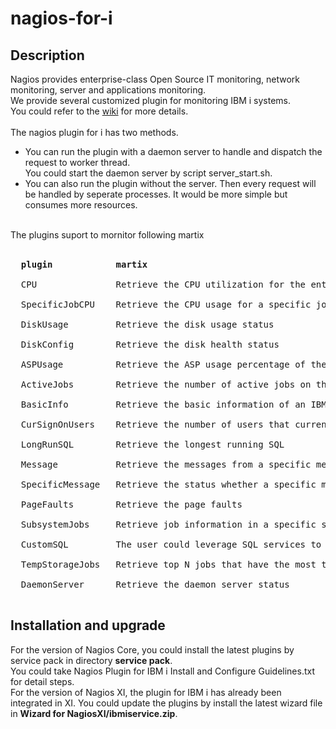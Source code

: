 # nagios-for-i
## Description
Nagios provides enterprise-class Open Source IT monitoring, network monitoring, server and applications monitoring.<br>
We provide several customized plugin for monitoring IBM i systems.<br>
You could refer to the [wiki](https://www.ibm.com/support/pages/node/1274296/ ) for more details.
<br><br>
The nagios plugin for i has two methods. 
* You can run the plugin with a daemon server to handle and dispatch the request to worker thread.<br>
You could start the daemon server by script server_start.sh.
* You can also run the plugin without the server. Then every request will be handled by seperate processes. It would be more simple but consumes more resources.
<br>
The plugins suport to mornitor following martix<br>
<br>
<pre>
  <b>plugin            martix</b><br>
  CPU               Retrieve the CPU utilization for the entire system<br>
  SpecificJobCPU    Retrieve the CPU usage for a specific job<br>
  DiskUsage         Retrieve the disk usage status<br>
  DiskConfig        Retrieve the disk health status<br>
  ASPUsage          Retrieve the ASP usage percentage of the entire system<br>
  ActiveJobs        Retrieve the number of active jobs on the system<br>
  BasicInfo         Retrieve the basic information of an IBM i system<br>
  CurSignOnUsers    Retrieve the number of users that currently log on to the system<br>
  LongRunSQL        Retrieve the longest running SQL<br>
  Message           Retrieve the messages from a specific message queue<br>
  SpecificMessage   Retrieve the status whether a specific message ID is found in a specific message queue<br>
  PageFaults        Retrieve the page faults<br>
  SubsystemJobs     Retrieve job information in a specific subsystem<br>
  CustomSQL         The user could leverage SQL services to create self-defined matrix<br>
  TempStorageJobs   Retrieve top N jobs that have the most temp storage usage<br>
  DaemonServer      Retrieve the daemon server status<br>
</pre>

## Installation and upgrade
For the version of Nagios Core, you could install the latest plugins by service pack in directory <b>service pack</b>.<br>
You could take Nagios Plugin for IBM i Install and Configure Guidelines.txt for detail steps.
<br>
For the version of Nagios XI, the plugin for IBM i has already been integrated in XI. You could update the plugins by install the latest wizard file in <b>Wizard for NagiosXI/ibmiservice.zip</b>.
<br>
